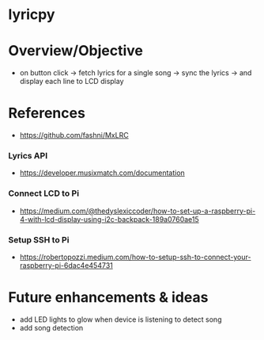 # lyricpy

# Overview/Objective 
- on button click -> fetch lyrics for a single song -> sync the lyrics -> and display each line to LCD display 

# References 
* https://github.com/fashni/MxLRC

### Lyrics API 
* https://developer.musixmatch.com/documentation

### Connect LCD to Pi
* https://medium.com/@thedyslexiccoder/how-to-set-up-a-raspberry-pi-4-with-lcd-display-using-i2c-backpack-189a0760ae15

### Setup SSH to Pi
* https://robertopozzi.medium.com/how-to-setup-ssh-to-connect-your-raspberry-pi-6dac4e454731

# Future enhancements & ideas
- add LED lights to glow when device is listening to detect song 
- add song detection 
